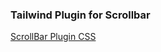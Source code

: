 ### Tailwind Plugin for Scrollbar
[ScrollBar Plugin CSS](https://adoxography.github.io/tailwind-scrollbar/examples)